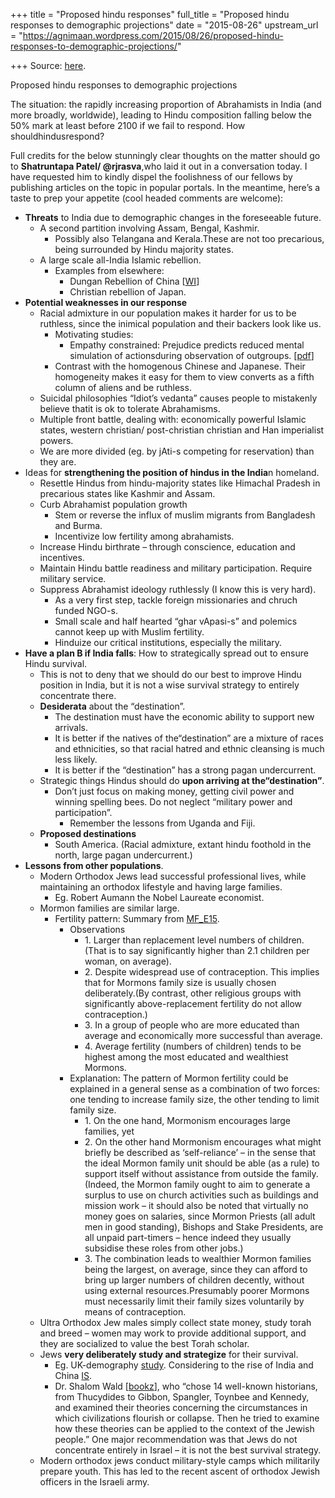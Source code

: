 +++
title = "Proposed hindu responses"
full_title = "Proposed hindu responses to demographic projections"
date = "2015-08-26"
upstream_url = "https://agnimaan.wordpress.com/2015/08/26/proposed-hindu-responses-to-demographic-projections/"

+++
Source: [here](https://agnimaan.wordpress.com/2015/08/26/proposed-hindu-responses-to-demographic-projections/).

Proposed hindu responses to demographic projections



The situation: the rapidly increasing proportion of Abrahamists in India
(and more broadly, worldwide), leading to Hindu composition falling
below the 50% mark at least before 2100 if we fail to respond. How
shouldhindusrespond?

Full credits for the below stunningly clear thoughts on the matter
should go to **Shatruntapa Patel/ @rjrasva**,who laid it out in a
conversation today. I have requested him to kindly dispel the
foolishness of our fellows by publishing articles on the topic in
popular portals. In the meantime, here’s a taste to prep your appetite
(cool headed comments are welcome):

-   **Threats** to India due to demographic changes in the foreseeable
    future.
    -   A second partition involving Assam, Bengal, Kashmir.
        -   Possibly also Telangana and Kerala.These are not too
            precarious, being surrounded by Hindu majority states.
    -   A large scale all-India Islamic rebellion.
        -   Examples from elsewhere:
            -   Dungan Rebellion of China
                \[[WI](https://en.wikipedia.org/wiki/Dungan_Revolt_(1862%E2%80%9377))\]
            -   Christian rebellion of Japan.
-   **Potential weaknesses in our response**
    -   Racial admixture in our population makes it harder for us to be
        ruthless, since the inimical population and their backers look
        like us.
        -   Motivating studies:
            -   Empathy constrained: Prejudice predicts reduced mental
                simulation of actionsduring observation of outgroups.
                \[[pdf](http://www.researchgate.net/publictopics.PublicPostFileLoader.html?id=512385f4e24a465848000000&key=9fcfd512385f426ae9)\]
        -   Contrast with the homogenous Chinese and Japanese. Their
            homogeneity makes it easy for them to view converts as a
            fifth column of aliens and be ruthless.
    -   Suicidal philosophies “Idiot’s vedanta” causes people to
        mistakenly believe thatit is ok to tolerate Abrahamisms.
    -   Multiple front battle, dealing with: economically powerful
        Islamic states, western christian/ post-christian christian and
        Han imperialist powers.
    -   We are more divided (eg. by jAti-s competing for reservation)
        than they are.
-   Ideas for **strengthening the position of hindus in the India**n
    homeland.
    -   Resettle Hindus from hindu-majority states like Himachal Pradesh
        in precarious states like Kashmir and Assam.
    -   Curb Abrahamist population growth
        -   Stem or reverse the influx of muslim migrants from
            Bangladesh and Burma.
        -   Incentivize low fertility among abrahamists.
    -   Increase Hindu birthrate – through conscience, education and
        incentives.
    -   Maintain Hindu battle readiness and military participation.
        Require military service.
    -   Suppress Abrahamist ideology ruthlessly (I know this is very
        hard).
        -   As a very first step, tackle foreign missionaries and chruch
            funded NGO-s.
        -   Small scale and half hearted “ghar vApasi-s” and polemics
            cannot keep up with Muslim fertility.
        -   Hinduize our critical institutions, especially the military.
-   **Have a plan B if India falls**: How to strategically spread out to
    ensure Hindu survival.
    -   This is not to deny that we should do our best to improve Hindu
        position in India, but it is not a wise survival strategy to
        entirely concentrate there.
    -   **Desiderata** about the “destination”.
        -   The destination must have the economic ability to support
            new arrivals.
        -   It is better if the natives of the“destination” are a
            mixture of races and ethnicities, so that racial hatred and
            ethnic cleansing is much less likely.
        -   It is better if the “destination” has a strong pagan
            undercurrent.
    -   Strategic things Hindus should do **upon arriving at
        the“destination”**.
        -   Don’t just focus on making money, getting civil power and
            winning spelling bees. Do not neglect “military power and
            participation”.
            -   Remember the lessons from Uganda and Fiji.
    -   **Proposed destinations**
        -   South America. (Racial admixture, extant hindu foothold in
            the north, large pagan undercurrent.)
-   **Lessons from other populations**.
    -   Modern Orthodox Jews lead successful professional lives, while
        maintaining an orthodox lifestyle and having large families.
        -   Eg. Robert Aumann the Nobel Laureate economist.
    -   Mormon families are similar large.
        -   Fertility pattern: Summary from
            [MF_E15](http://mormonfertility.blogspot.com/).
            -   Observations
                -   1\. Larger than replacement level numbers of
                    children. (That is to say significantly higher
                    than 2.1 children per woman, on average).
                -   2\. Despite widespread use of contraception. This
                    implies that for Mormons family size is usually
                    chosen deliberately.(By contrast, other religious
                    groups with significantly above-replacement
                    fertility do not allow contraception.)
                -   3\. In a group of people who are more educated than
                    average and economically more successful than
                    average.
                -   4\. Average fertility (numbers of children) tends to
                    be highest among the most educated and wealthiest
                    Mormons.
            -   Explanation: The pattern of Mormon fertility could be
                explained in a general sense as a combination of two
                forces: one tending to increase family size, the other
                tending to limit family size.
                -   1\. On the one hand, Mormonism encourages large
                    families, yet
                -   2\. On the other hand Mormonism encourages what
                    might briefly be described as ‘self-reliance’ – in
                    the sense that the ideal Mormon family unit should
                    be able (as a rule) to support itself without
                    assistance from outside the family.(Indeed, the
                    Mormon family ought to aim to generate a surplus to
                    use on church activities such as buildings and
                    mission work – it should also be noted that
                    virtually no money goes on salaries, since Mormon
                    Priests (all adult men in good standing), Bishops
                    and Stake Presidents, are all unpaid part-timers –
                    hence indeed they usually subsidise these roles from
                    other jobs.)
                -   3\. The combination leads to wealthier Mormon
                    families being the largest, on average, since they
                    can afford to bring up larger numbers of children
                    decently, without using external
                    resources.Presumably poorer Mormons must
                    necessarily limit their family sizes voluntarily by
                    means of contraception.
    -   Ultra Orthodox Jew males simply collect state money, study torah
        and breed – women may work to provide additional support, and
        they are socialized to value the best Torah scholar.
    -   Jews **very deliberately study and strategize** for their
        survival.
        -   Eg. UK-demography
            [study](http://www.jpr.org.uk/publications/tag.demography).
            Considering to the rise of India and China
            [IS](http://isteve.blogspot.ca/2010/07/china-v-india-which-will-be-good-for.html).
        -   Dr. Shalom Wald
            \[[bookz](http://bookzz.org/book/2493368/cfbd55)\], who
            “chose 14 well-known historians, from Thucydides to Gibbon,
            Spangler, Toynbee and Kennedy, and examined their theories
            concerning the circumstances in which civilizations flourish
            or collapse. Then he tried to examine how these theories can
            be applied to the context of the Jewish people.” One major
            recommendation was that Jews do not concentrate entirely in
            Israel – it is not the best survival strategy.
    -   Modern orthodox jews conduct military-style camps which
        militarily prepare youth. This has led to the recent ascent of
        orthodox Jewish officers in the Israeli army.

